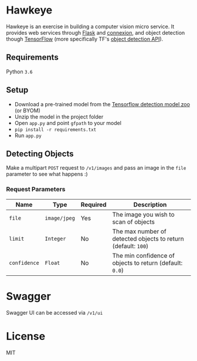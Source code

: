 # Hawkeye

Hawkeye is an exercise in building a computer vision micro service. It provides web services through [Flask](http://flask.pocoo.org/) and [connexion](https://github.com/zalando/connexion), and object detection though [TensorFlow](https://www.tensorflow.org) (more specifically TF's [object detection API](https://github.com/tensorflow/models/tree/master/research/object_detection)).

## Requirements

Python `3.6`

## Setup

* Download a pre-trained model from the [Tensorflow detection model zoo](https://github.com/tensorflow/models/blob/master/research/object_detection/g3doc/detection_model_zoo.md) (or BYOM)
* Unzip the model in the project folder
* Open `app.py` and point `gfpath` to your model
* `pip install -r requirements.txt`
* Run `app.py`

## Detecting Objects

Make a multipart `POST` request to `/v1/images` and pass an image in the `file` parameter to see what happens :)

### Request Parameters

| Name          | Type         | Required  |  Description                                                  |
|---------------|--------------|-----------|---------------------------------------------------------------|
| `file`        | `image/jpeg` | Yes       | The image you wish to scan of objects                         |
| `limit`       | `Integer`    | No        | The max number of detected objects to return (default: `100`) |
| `confidence`  | `Float`      | No        | The min confidence of objects to return (default: `0.0`)      |

# Swagger

Swagger UI can be accessed via `/v1/ui`

# License

MIT
